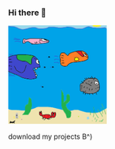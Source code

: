 ### Hi there 👋

<img width="200" height="200" src="https://raw.githubusercontent.com/yummydirtx/yummydirtx/master/cool.webp" />

download my projects B^)
